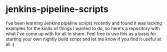 # jenkins-pipeline-scripts

I've been learning Jenkins pipeline scripts recently and found it was lacking examples for the kinds of things I wanted to do, so here's a repository with what I've come up with for all to share.  Feel free to use this as a basis for starting your own nightly build script and let me know if you find it useful at all :)
